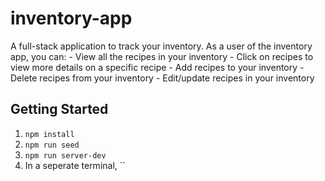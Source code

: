 # inventory-app
A full-stack application to track your inventory. 
As a user of the inventory app, you can:
    - View all the recipes in your inventory
    - Click on recipes to view more details on a specific recipe
    - Add recipes to your inventory 
    - Delete recipes from your inventory
    - Edit/update recipes in your inventory

## Getting Started

1. `npm install`
2. `npm run seed`
3. `npm run server-dev`
4. In a seperate terminal, ``
